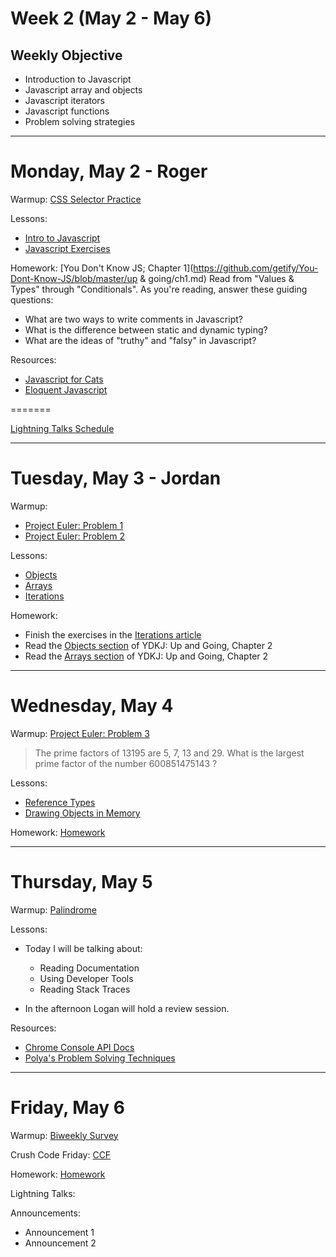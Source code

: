 # Week 2 (May 2 - May 6)
## Weekly Objective

- Introduction to Javascript
- Javascript array and objects
- Javascript iterators
- Javascript functions
- Problem solving strategies

---

# Monday, May 2 - Roger

Warmup: [CSS Selector Practice](http://flukeout.github.io/)

Lessons:
- [Intro to Javascript](https://workbook.galvanize.com/cohorts/68/articles/3082)
- [Javascript Exercises](https://github.com/gSchool/javascript-basic-exercises)

Homework: [You Don't Know JS; Chapter 1](https://github.com/getify/You-Dont-Know-JS/blob/master/up & going/ch1.md) Read from "Values & Types" through "Conditionals". As you're reading, answer these guiding questions:

- What are two ways to write comments in Javascript?
- What is the difference between static and dynamic typing?
- What are the ideas of "truthy" and "falsy" in Javascript?

Resources:
- [Javascript for Cats](http://jsforcats.com/)
- [Eloquent Javascript](http://eloquentjavascript.net/)

=======

[Lightning Talks Schedule](https://docs.google.com/a/galvanize.com/spreadsheets/d/1AcdS91njmg8ETT0wwCUynC-jHQ-c0gW51qq76siGA9Q)

---

# Tuesday, May 3 - Jordan

Warmup:

- [Project Euler: Problem 1](https://projecteuler.net/problem=1)
- [Project Euler: Problem 2](https://projecteuler.net/problem=2)


Lessons:

- [Objects](https://workbook.galvanize.com/cohorts/68/articles/3570)
- [Arrays](https://workbook.galvanize.com/cohorts/68/articles/3569)
- [Iterations](https://workbook.galvanize.com/cohorts/68/articles/3571)

Homework:

- Finish the exercises in the [Iterations article](https://workbook.galvanize.com/cohorts/68/articles/3571)
- Read the [Objects section](https://github.com/getify/You-Dont-Know-JS/blob/master/up%20&%20going/ch2.md#objects) of YDKJ: Up and Going, Chapter 2
- Read the [Arrays section](https://github.com/getify/You-Dont-Know-JS/blob/master/up%20&%20going/ch2.md#arrays) of YDKJ: Up and Going, Chapter 2

---

# Wednesday, May 4

Warmup: [Project Euler: Problem 3](https://projecteuler.net/problem=3)

>The prime factors of 13195 are 5, 7, 13 and 29.
What is the largest prime factor of the number 600851475143 ?


Lessons:

- [Reference Types](https://workbook.galvanize.com/cohorts/68/articles/3572)
- [Drawing Objects in Memory](https://workbook.galvanize.com/cohorts/68/articles/3080)

Homework: [Homework](https://workbook.galvanize.com/cohorts/68/student_dashboard)


---

# Thursday, May 5

Warmup: [Palindrome](http://www.codewars.com/kata/palindrome-for-your-dome)

Lessons:

- Today I will be talking about:
  - Reading Documentation
  - Using Developer Tools
  - Reading Stack Traces

- In the afternoon Logan will hold a review session.


Resources:

- [Chrome Console API Docs](https://developer.chrome.com/devtools/docs/console-api)
- [Polya's Problem Solving Techniques](https://math.berkeley.edu/~gmelvin/polya.pdf)

---

# Friday, May 6

Warmup: [Biweekly Survey](https://docs.google.com/forms/d/1XsnxPufkGL24Bnsa_8IxcyJT6-VudP4QC9VqbTbctAw/viewform?usp=send_form)

Crush Code Friday: [CCF](https://workbook.galvanize.com/cohorts/68/student_dashboard)

Homework: [Homework](https://workbook.galvanize.com/cohorts/68/student_dashboard)

Lightning Talks:

Announcements:
- Announcement 1
- Announcement 2
